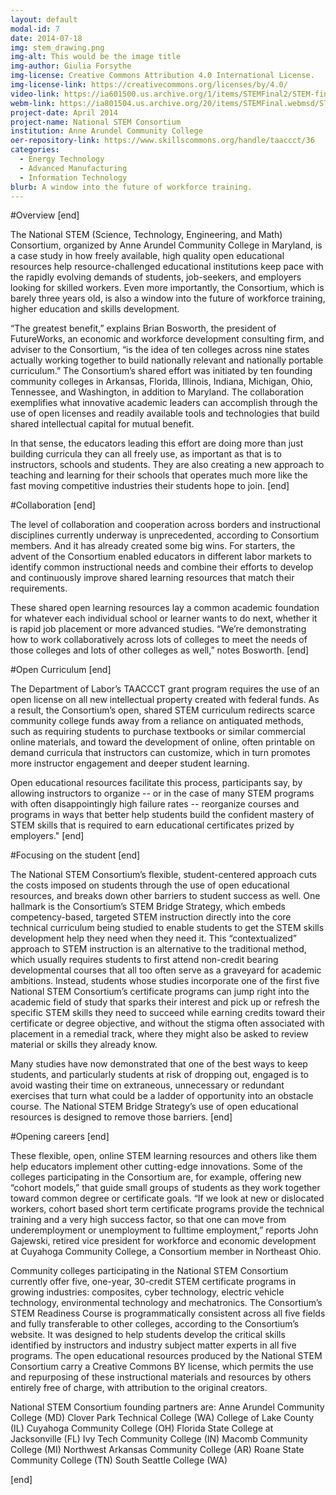 ```yaml
---
layout: default
modal-id: 7
date: 2014-07-18
img: stem_drawing.png
img-alt: This would be the image title
img-author: Giulia Forsythe
img-license: Creative Commons Attribution 4.0 International License.
img-license-link: https://creativecommons.org/licenses/by/4.0/
video-link: https://ia601500.us.archive.org/1/items/STEMFinal2/STEM-final2.mp4
webm-link: https://ia801504.us.archive.org/20/items/STEMFinal.webmsd/STEM-final.webmsd.webm
project-date: April 2014
project-name: National STEM Consortium
institution: Anne Arundel Community College
oer-repository-link: https://www.skillscommons.org/handle/taaccct/36
categories:
  - Energy Technology
  - Advanced Manufacturing
  - Information Technology
blurb: A window into the future of workforce training.
---
```

#Overview
[end]

The National STEM (Science, Technology, Engineering, and Math) Consortium, organized by Anne Arundel Community College in Maryland, is a case study in how freely available, high quality open educational resources help resource-challenged educational institutions keep pace with the rapidly evolving demands of students, job-seekers, and employers looking for skilled workers. Even more importantly, the Consortium, which is barely three years old, is also a window into the future of workforce training, higher education and skills development.

“The greatest benefit,” explains Brian Bosworth, the president of FutureWorks, an economic and workforce development consulting firm, and adviser to the Consortium, “is the idea of ten colleges across nine states actually working together to build nationally relevant and nationally portable curriculum.” The Consortium’s shared effort was initiated by ten founding community colleges in Arkansas, Florida, Illinois, Indiana, Michigan, Ohio, Tennessee, and Washington, in addition to Maryland. The collaboration exemplifies what innovative academic leaders can accomplish through the use of open licenses and readily available tools and technologies that build shared intellectual capital for mutual benefit.

In that sense, the educators leading this effort are doing more than just building curricula they can all freely use, as important as that is to instructors, schools and students. They are also creating a new approach to teaching and learning for their schools that operates much more like the fast moving competitive industries their students hope to join.
[end]

#Collaboration
[end]

The level of collaboration and cooperation across borders and instructional disciplines currently underway is unprecedented, according to Consortium members. And it has already created some big wins. For starters, the advent of the Consortium enabled educators in different labor markets to identify common instructional needs and combine their efforts to develop and continuously improve shared learning resources that match their requirements.

These shared open learning resources lay a common academic foundation for whatever each individual school or learner wants to do next, whether it is rapid job placement or more advanced studies. “We’re demonstrating how to work collaboratively across lots of colleges to meet the needs of those colleges and lots of other colleges as well,” notes Bosworth.
[end]

#Open Curriculum
[end]

The Department of Labor’s TAACCCT grant program requires the use of an open license on all new intellectual property created with federal funds. As a result, the Consortium’s open, shared STEM curriculum redirects scarce community college funds away from a reliance on antiquated methods, such as requiring students to purchase textbooks or similar commercial online materials, and toward the development of online, often printable on demand curricula that instructors can customize, which in turn promotes more instructor engagement and deeper student learning.

Open educational resources facilitate this process, participants say, by allowing instructors to organize -- or in the case of many STEM programs with often disappointingly high failure rates -- reorganize courses and programs in ways that better help students build the confident mastery of STEM skills that is required to earn educational certificates prized by employers."
[end]

#Focusing on the student
[end]

The National STEM Consortium’s flexible, student-centered approach cuts the costs imposed on students through the use of open educational resources, and breaks down other barriers to student success as well. One hallmark is the Consortium’s STEM Bridge Strategy, which embeds competency-based, targeted STEM instruction directly into the core technical curriculum being studied to enable students to get the STEM skills development help they need when they need it. This “contextualized” approach to STEM instruction is an alternative to the traditional method, which usually requires students to first attend non-credit bearing developmental courses that all too often serve as a graveyard for academic ambitions. Instead, students whose studies incorporate one of the first five National STEM   Consortium’s certificate programs can jump right into the academic field of study that sparks their interest and pick up or refresh the specific STEM skills they need to succeed while earning credits toward their certificate or degree objective, and without the stigma often associated with placement in a remedial track, where they might also be asked to review material or skills they already know.

Many studies have now demonstrated that one of the best ways to keep students, and particularly students at risk of dropping out, engaged is to avoid wasting their time on extraneous, unnecessary or redundant exercises that turn what could be a ladder of opportunity into an obstacle course. The National STEM Bridge Strategy’s use of open educational resources is designed to remove those barriers.
[end]

#Opening careers
[end]

These flexible, open, online STEM learning resources and others like them help educators implement other cutting-edge innovations. Some of the colleges participating in the Consortium are, for example, offering new “cohort models,” that guide small groups of students as they work together toward common degree or certificate goals. “If we look at new or dislocated workers, cohort based short term certificate programs provide the technical training and a very high success factor, so that one can move from underemployment or unemployment to fulltime employment,” reports John Gajewski, retired vice president for workforce and economic development at Cuyahoga Community College, a Consortium member in Northeast Ohio.

Community colleges participating in the National STEM Consortium currently offer five, one-year, 30-credit STEM certificate programs in growing industries: composites, cyber technology, electric vehicle technology, environmental technology and mechatronics. The Consortium’s STEM Readiness Course is programmatically consistent across all five fields and fully transferable to other colleges, according to the Consortium’s website. It was designed to help students develop the critical skills identified by instructors and industry subject matter experts in all five programs.  The open educational resources produced by the National STEM Consortium carry a Creative Commons BY license, which permits the use and repurposing of these instructional materials and resources by others entirely free of charge, with attribution to the original creators.

National STEM Consortium founding partners are:
Anne Arundel Community College (MD)
Clover Park Technical College (WA)
College of Lake County (IL)
Cuyahoga Community College (OH)
Florida State College at Jacksonville (FL)
Ivy Tech Community College (IN)
Macomb Community College (MI)
Northwest Arkansas Community College (AR)
Roane State Community College (TN)
South Seattle College (WA)

[end]
